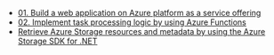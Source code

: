 - [01. Build a web application on Azure platform as a service offering](01.%20Build%20a%20web%20application%20on%20Azure%20platform%20as%20a%20service%20offering.md)
- [02. Implement task processing logic by using Azure Functions](02.%20Implement%20task%20processing%20logic%20by%20using%20Azure%20Functions.md)
- [Retrieve Azure Storage resources and metadata by using the Azure Storage SDK for .NET](03.%20Retrieve%20Azure%20Storage%20resources%20and%20metadata%20by%20using%20the%20Azure%20Storage%20SDK%20for%20.NET.md)
